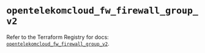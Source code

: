 # `opentelekomcloud_fw_firewall_group_v2`

Refer to the Terraform Registry for docs: [`opentelekomcloud_fw_firewall_group_v2`](https://registry.terraform.io/providers/opentelekomcloud/opentelekomcloud/1.36.29/docs/resources/fw_firewall_group_v2).
